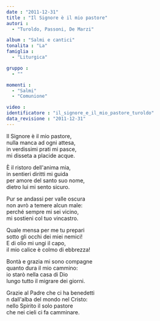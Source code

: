 ```yaml
---
date : "2011-12-31"
title : "Il Signore è il mio pastore"
autori : 
  - "Turoldo, Passoni, De Marzi"

album : "Salmi e cantici"
tonalita : "La"
famiglia : 
  - "Liturgica"

gruppo : 
  - ""

momenti : 
  - "Salmi"
  - "Comunione"

video : 
identificatore : "il_signore_e_il_mio_pastore_turoldo"
data_revisione : "2011-12-31"
---
```

  
  
Il Signore è il mio pastore,  
nulla manca ad ogni attesa,   
in verdissimi prati mi pasce,  
mi disseta a placide acque.  
  
  
È il ristoro dell'anima mia,  
in sentieri diritti mi guida   
per amore del santo suo nome,  
dietro lui mi sento sicuro.  
  
  
Pur se andassi per valle oscura  
non avrò a temere alcun male:   
perché sempre mi sei vicino,  
mi sostieni col tuo vincastro.  
  
  
Quale mensa per me tu prepari  
sotto gli occhi dei miei nemici!   
E di olio mi ungi il capo,  
il mio calice è colmo di ebbrezza!  
  
  
Bontà e grazia mi sono compagne  
quanto dura il mio cammino:   
io starò nella casa di Dio  
lungo tutto il migrare dei giorni.  
  
  
Grazie al Padre che ci ha benedetti  
n dall'alba del mondo nel Cristo:   
nello Spirito il solo pastore  
che nei cieli ci fa camminare.  
  
  
  
  
